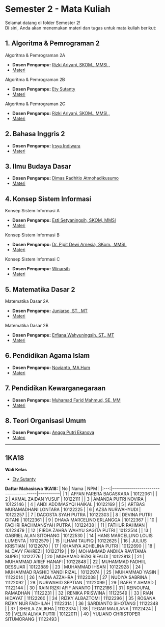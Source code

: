 # Semester 2 - Mata Kuliah
Selamat datang di folder Semester 2!  
Di sini, Anda akan menemukan materi dan tugas untuk mata kuliah berikut:

## 1. Algoritma & Pemrograman 2
Algoritma & Pemrograman 2A
- **Dosen Pengampu:** [Rizki Ariyani, SKOM., MMSI.,](http://rizkiariyani.staff.gunadarma.ac.id/)
- [Materi](https://drive.google.com/drive/folders/1HlYTXt_DdcxvpfGP6MkECHxwoX1OntfQ?usp=drive_link)

Algoritma & Pemrograman 2B
- **Dosen Pengampu:** [Ety Sutanty](http://ety_s.staff.gunadarma.ac.id/)
- [Materi](https://drive.google.com/drive/folders/1HlYTXt_DdcxvpfGP6MkECHxwoX1OntfQ?usp=drive_link)

Algoritma & Pemrograman 2C
- **Dosen Pengampu:** [Rizki Ariyani, SKOM., MMSI.,](http://rizkiariyani.staff.gunadarma.ac.id/)
- [Materi](https://drive.google.com/drive/folders/1bDHRok2um_4DzJJ_vpRuaeLNQOFLIsOr?usp=drive_link)

## 2. Bahasa Inggris 2
- **Dosen Pengampu:** [Irsya Indiwara](http://irsya_indiwara.staff.gunadarma.ac.id/)
- [Materi](https://drive.google.com/drive/folders/1MrHug_vaO1xv5zaG9EzrILZzO0jchPZy?usp=drive_link)

## 3. Ilmu Budaya Dasar
- **Dosen Pengampu:** [Dimas Radhitio Atmohadikusumo](http://atmohadikusumo.staff.gunadarma.ac.id/)
- [Materi](https://drive.google.com/drive/folders/1bMNjZM4PHK1pd-TlghqGV6zaIy17MA4W?usp=drive_link)

## 4. Konsep Sistem Informasi
Konsep Sistem Informasi A
- **Dosen Pengampu:** [Esti Setyaningsih, SKOM, MMSI](http://esti.staff.gunadarma.ac.id/)
- [Materi](https://drive.google.com/drive/folders/1ni0wZ3PHLRWoIBsVD1zMiuFwsl909v7G?usp=drive_link)

Konsep Sistem Informasi B
- **Dosen Pengampu:** [Dr. Pipit Dewi Arnesia, SKom., MMSI.](http://pdarnesia.staff.gunadarma.ac.id/)
- [Materi](https://drive.google.com/drive/folders/12I0rO2ih4F-2YToPNTLBOZYlUzn1XqFx?usp=drive_link)

Konsep Sistem Informasi C
- **Dosen Pengampu:** [Winarsih](http://winarsih.staff.gunadarma.ac.id/)
- [Materi](https://drive.google.com/drive/folders/1eP7A60DZrw2JRL8deeW3d1_jJJCVVy9a?usp=drive_link)

## 5. Matematika Dasar 2
Matematika Dasar 2A
- **Dosen Pengampu:** [Juniarso, ST., MT](http://juniarso.staff.gunadarma.ac.id/)
- [Materi](https://drive.google.com/drive/folders/1-7FD0H-6IfzQ0Ueqrgtx9FNCkqOLs6b2?usp=drive_link)

Matematika Dasar 2B
- **Dosen Pengampu:** [Erfiana Wahyuningsih, ST., MT](http://erfiana_wahyuningsih.staff.gunadarma.ac.id/)
- [Materi](https://drive.google.com/drive/folders/1vQvJH6roAWba2x32oAhzAj56-src1vtm?usp=drive_link)

## 6. Pendidikan Agama Islam
- **Dosen Pengampu:** [Novianto, MA.Hum](http://novianto.staff.gunadarma.ac.id/)
- [Materi](https://drive.google.com/drive/folders/1m4kHEasseAxiU2pCs90VIyVA0r7HurZc?usp=drive_link)

## 7. Pendidikan Kewarganegaraan
- **Dosen Pengampu:** [Muhamad Farid Mahmud, SE, MM](http://mfarid.staff.gunadarma.ac.id/)
- [Materi](https://drive.google.com/drive/folders/1m2VWBkYMnyW6RCbNW17F4l_KbS5bXtxl?usp=drive_link)

## 8. Teori Organisasi Umum
- **Dosen Pengampu:** [Angga Putri Ekanova](http://angga_putri.staff.gunadarma.ac.id/)
- [Materi](https://drive.google.com/drive/folders/1ZSxO5GoWRabuWMksDvG_RpqqSdod3yVb?usp=drive_link)

---
## 1KA18
**Wali Kelas**
- [Ety Sutanty](http://ety_s.staff.gunadarma.ac.id/)

**Daftar Mahasiswa 1KA18:**
| No  | Nama                                   | NPM       |
|:---:|----------------------------------------|-----------|
|  1  | AFFAN FARERA BAGASKARA                 | 10122061  |
|  2  | AKMAL ZAIDAN YUSUF                     | 10122111  |
|  3  | AMANDA PUTRI NOVIRA                    | 10122146  |
|  4  | ANDI ADDIMASYQI HAIKAL                 | 10122169  |
|  5  | ARTBAS MURAMADHANI LONTARA             | 10122225  |
|  6  | AZSA NURWAHYUDI                        | 10122257  |
|  7  | DACOSTA SYAH PUTRA                     | 10122303  |
|  8  | DEVINA PUTRI GITANI                    | 10122361  |
|  9  | DHAVA MARCELINO ERLANGGA               | 10122367  |
| 10  | FACHRI RACHMANSYAH PUTRA               | 10122438  |
| 11  | FATHUR RAHMAN                          | 10122479  |
| 12  | FIRDA ZAHRA WAHYU SAGITA PUTRI         | 10122514  |
| 13  | GABRIEL ALAN SITOHANG                  | 10122530  |
| 14  | HANS MARCELLINO LOUIS LUMENTA          | 10122579  |
| 15  | ILHAM TAUFIQ                           | 10122625  |
| 16  | JULIUS KRISTIAN                        | 10122670  |
| 17  | KHANIYA ADHELINA PUTRI                 | 10122690  |
| 18  | M. DAVY FAHREZI                        | 10122719  |
| 19  | MOHAMMAD ANDIKA RAVITAMA SUPRI         | 10122776  |
| 20  | MUHAMAD RIZKI RIFALDI                  | 10122813  |
| 21  | MUHAMMAD ARIEF HANAFI                  | 10122848  |
| 22  | MUHAMMAD FADHIIL DESSUAR               | 10122889  |
| 23  | MUHAMMAD IHSAN                         | 10122928  |
| 24  | MUHAMMAD RASHID YANDI RIZAL            | 10122974  |
| 25  | MUHAMMAD YASIN                         | 11122014  |
| 26  | NADIA AZZAHRA                          | 11122038  |
| 27  | NUDIYA SABRINA                         | 11122092  |
| 28  | NURWAHID SEPTIAN                       | 11122099  |
| 29  | RAFFLY AHMAD                           | 11122144  |
| 30  | RAIN RIZKI AFIF ANANTO                 | 11122186  |
| 31  | REINOUFAL RAMADHAN                     | 11122231  |
| 32  | RENIKA PRISWINA                        | 11122549  |
| 33  | RIAN HIDAYAT                           | 11122260  |
| 34  | RIZKY ALBAZTOMI                        | 11122296  |
| 35  | ROSANA RIZKY NUR FADHILAH              | 11122314  |
| 36  | SARDIANTO SIHOTANG                     | 11122348  |
| 37  | SHEILA ZALIKHA                         | 11122374  |
| 38  | TEGAR MAULANA                          | 11122424  |
| 39  | VELIN ALIVIA PUTRI                     | 10122011  |
| 40  | YULIANO CHRISTOPER SITUMORANG          | 11122493  |


